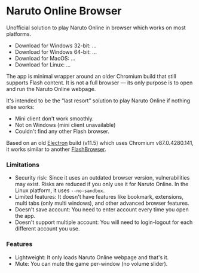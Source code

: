 # Naruto Online Browser

Unofficial solution to play Naruto Online in browser which works on most platforms.

- Download for Windows 32-bit: ...
- Download for Windows 64-bit: ...
- Download for MacOS: ...
- Download for Linux: ...

The app is minimal wrapper around an older Chromium build that still supports Flash content. It is not a full browser — its only purpose is to open and run the Naruto Online webpage.

It's intended to be the “last resort” solution to play Naruto Online if nothing else works:

- Mini client don't work smoothly.
- Not on Windows (mini client unavailable)
- Couldn't find any other Flash browser.

Based on an old [Electron](https://www.electronjs.org/) build (v11.5) which uses Chromium v87.0.4280.141, it works similar to another [FlashBrowser](https://github.com/radubirsan/FlashBrowser).

### Limitations

- Security risk: Since it uses an outdated browser version, vulnerabilities may exist. Risks are reduced if you only use it for Naruto Online. In the Linux platform, it uses `--no-sandbox`.
- Limited features: It doesn't have features like bookmark, extensions, multi tabs (only multi windows), and other advanced browser features.
- Doesn't save account: You need to enter account every time you open the app.
- Doesn't support multiple account: You will need to login-logout for each different account you use.

### Features

- Lightweight: It only loads Naruto Online webpage and that's it.
- Mute: You can mute the game per-window (no volume slider).
